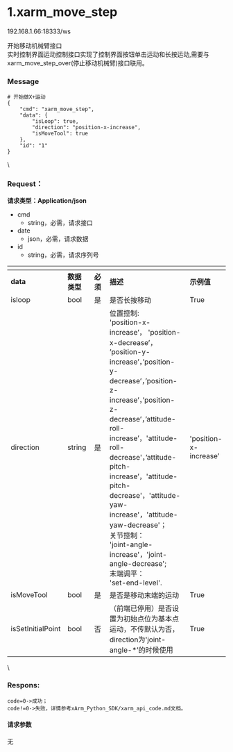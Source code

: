 # 1.xarm\_move\_step

192.168.1.66:18333/ws

开始移动机械臂接口\
实时控制界面运动控制接口实现了控制界面按钮单击运动和长按运动,需要与xarm\_move\_step\_over(停止移动机械臂)接口联用。

### **Message** <a href="#message" id="message"></a>

```applescript
# 开始做X+运动
{
    "cmd": "xarm_move_step",
    "data": {
        "isLoop": true,
        "direction": "position-x-increase",
        "isMoveTool": true
    },
    "id": "1"
}
```

\


### Request： <a href="#request" id="request"></a>

**请求类型：Application/json**

* cmd
  * string，必需，请求接口
* date
  * json，必需，请求数据
* id
  * string，必需，请求序列号

<table data-header-hidden><thead><tr><th></th><th width="107"></th><th width="105"></th><th width="307"></th><th></th></tr></thead><tbody><tr><td><strong>data</strong></td><td><strong>数据类型</strong></td><td><strong>必须</strong></td><td><strong>描述</strong></td><td><strong>示例值</strong></td></tr><tr><td>isloop</td><td>bool</td><td>是</td><td>是否长按移动</td><td>True</td></tr><tr><td>direction</td><td>string</td><td>是</td><td>位置控制:<br>'position-x-increase’， 'position-x-decrease’， ’position-y-increase’，’position-y-decrease’，’position-z-increase’，’position-z-decrease’，’attitude-roll-increase’，'attitude-roll-decrease'，’attitude-pitch-increase’，'attitude-pitch-decrease'，'attitude-yaw-increase'，'attitude-yaw-decrease'；<br>关节控制：<br>'joint-angle-increase'，'joint-angle-decrease';<br>末端调平：<br>'set-end-level'.</td><td>'position-x-increase’</td></tr><tr><td>isMoveTool</td><td>bool</td><td>是</td><td>是否是移动末端的运动</td><td>True</td></tr><tr><td>isSetInitialPoint</td><td>bool</td><td>否</td><td>（前端已停用）是否设置为初始点位为基本点运动，不传默认为否，direction为'joint-angle-*’的时候使用</td><td>True</td></tr></tbody></table>

\


### Respons: <a href="#respons" id="respons"></a>

```clean
code=0->成功；
code!=0->失败，详情参考xArm_Python_SDK/xarm_api_code.md文档。
```

#### 请求参数

无
